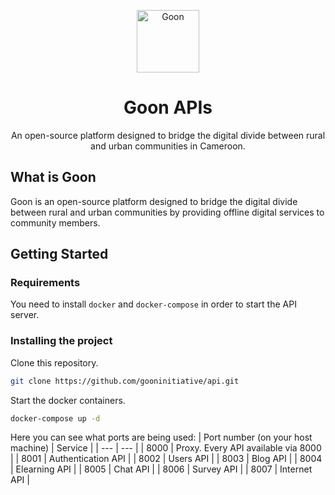 <p align="center">
    <img src="https://avatars.githubusercontent.com/u/116578301?s=200&v=4" width="100" alt="Goon" />
</p>
<h1 align="center">
    Goon APIs
</h1>
<p align="center">
    An open-source platform designed to bridge the digital divide between rural and urban communities in Cameroon.
</p>

## What is Goon

Goon is an open-source platform designed to bridge the digital divide between rural and urban communities by providing offline digital services to community members.

## Getting Started

### Requirements

You need to install `docker` and `docker-compose` in order to start the API server.

### Installing the project

Clone this repository.

```bash
git clone https://github.com/gooninitiative/api.git
```

Start the docker containers.

```bash
docker-compose up -d
```

Here you can see what ports are being used:
| Port number (on your host machine) | Service |
| --- | --- |
| 8000 | Proxy. Every API available via 8000 |
| 8001 | Authentication API |
| 8002 | Users API |
| 8003 | Blog API |
| 8004 | Elearning API |
| 8005 | Chat API |
| 8006 | Survey API |
| 8007 | Internet API |
